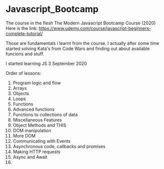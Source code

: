 # Javascript_Bootcamp
The course in the flesh The Modern Javascript Bootcamp Course (2020)
Here is the link: https://www.udemy.com/course/javascript-beginners-complete-tutorial/


Those are fundamentals i learnt from the course.
I actually after some time started solving Kata's from Code Wars and finding out about available funcions and stuff.

I started learning JS 3 September 2020


Order of lessons:
1. Program logic and flow
2. Arrays
3. Objects
4. Loops
5. Functions
6. Advanced functions
7. Functions to collections of data
8. Miscellaneous Features
9. Object Methods and THIS
10. DOM manipulation
11. More DOM
12. Communicating with Events
13. Asynchronous code, callbacks and promises
14. Making HTTP requests
15. Async and Await
16. 